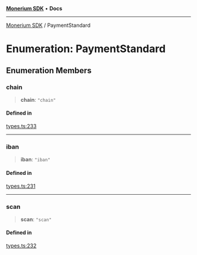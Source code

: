 [**Monerium SDK**](../README.md) • **Docs**

***

[Monerium SDK](../README.md) / PaymentStandard

# Enumeration: PaymentStandard

## Enumeration Members

### chain

> **chain**: `"chain"`

#### Defined in

[types.ts:233](https://github.com/monerium/js-monorepo/blob/90e863940da8623462a29ce3ac59bdfdcf20271e/packages/sdk/src/types.ts#L233)

***

### iban

> **iban**: `"iban"`

#### Defined in

[types.ts:231](https://github.com/monerium/js-monorepo/blob/90e863940da8623462a29ce3ac59bdfdcf20271e/packages/sdk/src/types.ts#L231)

***

### scan

> **scan**: `"scan"`

#### Defined in

[types.ts:232](https://github.com/monerium/js-monorepo/blob/90e863940da8623462a29ce3ac59bdfdcf20271e/packages/sdk/src/types.ts#L232)

